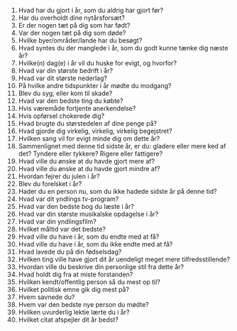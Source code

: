 1. Hvad har du gjort i år, som du aldrig har gjort før?
2. Har du overholdt dine nytårsforsæt?
3. Er der nogen tæt på dig som har født?
4. Var der nogen tæt på dig som døde?
5. Hvilke byer/områder/lande har du besøgt?
6. Hvad syntes du der manglede i år, som du godt kunne tænke dig næste år?
7. Hvilke(n) dag(e) i år vil du huske for evigt, og hvorfor?
8. Hvad var din største bedrift i år?
9. Hvad var dit største nederlag?
10. På hvilke andre tidspunkter i år mødte du modgang?
11. Blev du syg, eller kom til skade?
12. Hvad var den bedste ting du købte?
13. Hvis væremåde fortjente anerkendelse?
14. Hvis opførsel chokerede dig?
15. Hvad brugte du størstedelen af dine penge på?
16. Hvad gjorde dig virkelig, virkelig, virkelig begejstret?
17. Hvilken sang vil for evigt minde dig om dette år?
18. Sammenlignet med denne tid sidste år, er du: gladere eller mere ked af det? Tyndere eller tykkere? Rigere eller fattigere?
19. Hvad ville du ønske at du havde gjort mere af?
20. Hvad ville du ønske at du havde gjort mindre af?
21. Hvordan fejrer du julen i år?
22. Blev du forelsket i år?
23. Hader du en person nu, som du ikke hadede sidste år på denne tid? 
24. Hvad var dit yndlings tv-program?
25. Hvad var den bedste bog du læste i år?
26. Hvad var din største musikalske opdagelse i år?
27. Hvad var din yndlingsfilm?
28. Hvilket måltid var det bedste?
29. Hvad ville du have i år, som du endte med at få?
30. Hvad ville du have i år, som du ikke endte med at få?
31. Hvad lavede du på din fødselsdag?
32. Hvilken ting ville have gjort dit år uendeligt meget mere tilfredsstillende?
33. Hvordan ville du beskrive din personlige stil fra dette år?
34. Hvad holdt dig fra at miste forstanden?
35. Hvilken kendt/offentlig person så du mest op til?
36. Hvilket politisk emne gik dig mest på?
37. Hvem savnede du?
38. Hvem var den bedste nye person du mødte?
39. Hvilken uvurderlig lektie lærte du i år?
40. Hvilket citat afspejler dit år bedst?
